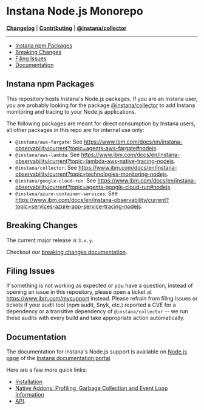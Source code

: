 # Instana Node.js Monorepo

**[Changelog](CHANGELOG.md)** |
**[Contributing](CONTRIBUTING.md)** |
**[@instana/collector](packages/collector/README.md)**

---

<!-- START doctoc generated TOC please keep comment here to allow auto update -->
<!-- DON'T EDIT THIS SECTION, INSTEAD RE-RUN doctoc TO UPDATE -->

- [Instana npm Packages](#instana-npm-packages)
- [Breaking Changes](#breaking-changes)
- [Filing Issues](#filing-issues)
- [Documentation](#documentation)

<!-- END doctoc generated TOC please keep comment here to allow auto update -->

## Instana npm Packages

This repository hosts Instana's Node.js packages. If you are an Instana user, you are probably looking for the package [@instana/collector](packages/collector/README.md) to add Instana monitoring and tracing to your Node.js applications.

The following packages are meant for direct consumption by Instana users, all  other packages in this repo are for internal use only:
* `@instana/aws-fargate`: See <https://www.ibm.com/docs/en/instana-observability/current?topic=agents-aws-fargate#nodejs>.
* `@instana/aws-lambda`: See <https://www.ibm.com/docs/en/instana-observability/current?topic=lambda-aws-native-tracing-nodejs>.
* `@instana/collector`: See <https://www.ibm.com/docs/en/instana-observability/current?topic=technologies-monitoring-nodejs>.
* `@instana/google-cloud-run`: See <https://www.ibm.com/docs/en/instana-observability/current?topic=agents-google-cloud-run#nodejs>.
* `@instana/azure-container-services`: See <https://www.ibm.com/docs/en/instana-observability/current?topic=services-azure-app-service-tracing-nodejs>.

## Breaking Changes

The current major release is `3.x.y`.

Checkout our [breaking changes documentation](https://www.ibm.com/docs/en/obi/current?topic=technologies-monitoring-nodejs#breaking-changes).

## Filing Issues

If something is not working as expected or you have a question, instead of opening an issue in this repository, please open a ticket at <https://www.ibm.com/mysupport> instead. Please refrain from filing issues or tickets if your audit tool (npm audit, Snyk, etc.) reported a CVE for a dependency or a transitive dependency of `@instana/collector` -- we run these audits with every build and take appropriate action automatically.

## Documentation

The documentation for Instana's Node.js support is available on [Node.js page](https://www.ibm.com/docs/en/instana-observability/current?topic=technologies-monitoring-nodejs) of the [Instana documentation portal](https://www.ibm.com/docs/en/instana-observability/current).

Here are a few more quick links:

* [Installation](https://www.ibm.com/docs/en/instana-observability/current?topic=nodejs-collector-installation)
* [Native Addons: Profiling, Garbage Collection and Event Loop Information](https://www.ibm.com/docs/en/instana-observability/current?topic=nodejs-collector-installation#native-add-ons)
* [API](https://www.ibm.com/docs/en/instana-observability/current?topic=nodejs-instana-api).

